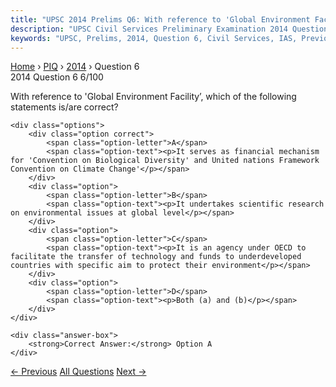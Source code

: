 ```yaml
---
title: "UPSC 2014 Prelims Q6: With reference to 'Global Environment Facility’, which of th..."
description: "UPSC Civil Services Preliminary Examination 2014 Question 6 with options and answer"
keywords: "UPSC, Prelims, 2014, Question 6, Civil Services, IAS, Previous Year Questions"
---
```


<nav class="breadcrumb">
    <a href="../../">Home</a>
    <span>›</span>
    <a href="../">PIQ</a>
    <span>›</span>
    <a href="./">2014</a>
    <span>›</span>
    <span>Question 6</span>
</nav>

<div class="question-header">
    <div class="question-meta">
        <span class="year-badge">2014</span>
        <span class="question-number">Question 6</span>
        <span class="progress">6/100</span>
    </div>
    <div class="progress-bar">
        <div class="progress-fill" style="width: 6.0%"></div>
    </div>
</div>

<div class="question-content">
    <div class="question-text">
        <p>With reference to 'Global Environment Facility’, which of the following statements is/are correct?</p>
    </div>
    
    <div class="options">
        <div class="option correct">
            <span class="option-letter">A</span>
            <span class="option-text"><p>It serves as financial mechanism for 'Convention on Biological Diversity' and United nations Framework Convention on Climate Change'</p></span>
        </div>
        <div class="option">
            <span class="option-letter">B</span>
            <span class="option-text"><p>It undertakes scientific research on environmental issues at global level</p></span>
        </div>
        <div class="option">
            <span class="option-letter">C</span>
            <span class="option-text"><p>It is an agency under OECD to facilitate the transfer of technology and funds to underdeveloped countries with specific aim to protect their environment</p></span>
        </div>
        <div class="option">
            <span class="option-letter">D</span>
            <span class="option-text"><p>Both (a) and (b)</p></span>
        </div>
    </div>

    <div class="answer-box">
        <strong>Correct Answer:</strong> Option A
    </div>
</div>

<div class="question-nav">
    <a href="../q005-with-reference-to-bombay-natural-history-society-b/" class="nav-btn prev">← Previous</a>
    <a href="../" class="nav-btn center">All Questions</a>
    <a href="../q007-with-reference-to-technologies-for-solar-power-pro/" class="nav-btn next">Next →</a>
</div>
